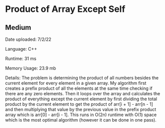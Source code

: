 
# Product of Array Except Self

## Medium

Date uploaded: 7/2/22

Language: C++

Runtime: 31 ms

Memory Usage: 23.9 mb

Details: The problem is determining the product of all numbers besides the current element for every element in a given array. My algorithm first creates a prefix product of all the elements at the same time checking if there are any zero elements. Then it loops over the array and calculates the product of everything except the current element by first dividing the total product by the current element to get the product of arr[i + 1] - arr[n - 1] and then multiplying that value by the previous value in the prefix product array which is arr\[0\] - arr[i - 1]. This runs in O(2n) runtime with O(1) space which is the most optimal algorithm (however it can be done in one pass).
